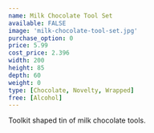 ```yaml
---
name: Milk Chocolate Tool Set
available: FALSE
image: 'milk-chocolate-tool-set.jpg'
purchase_option: 0
price: 5.99
cost_price: 2.396
width: 200
height: 85
depth: 60
weight: 0
type: [Chocolate, Novelty, Wrapped]
free: [Alcohol]
---
```

Toolkit shaped tin of milk chocolate tools.